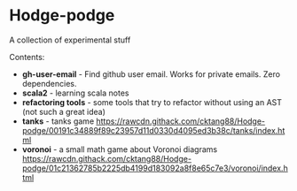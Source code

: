 # Hodge-podge

A collection of experimental stuff

Contents:
* **gh-user-email** - Find github user email. Works for private emails. Zero dependencies.
* **scala2** - learning scala notes
* **refactoring tools** - some tools that try to refactor without using an AST (not such a great idea)
* **tanks** - tanks game https://rawcdn.githack.com/cktang88/Hodge-podge/00191c34889f89c23957d11d0330d4095ed3b38c/tanks/index.html
* **voronoi** - a small math game about Voronoi diagrams https://rawcdn.githack.com/cktang88/Hodge-podge/01c21362785b2225db4199d183092a8f8e65c7e3/voronoi/index.html


